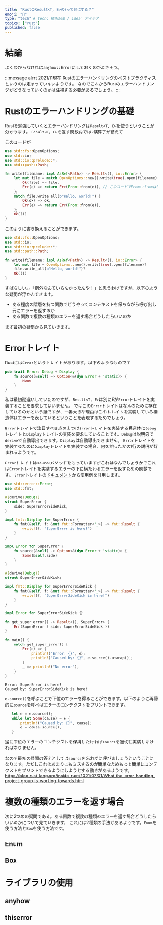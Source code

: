 ```yaml
---
title: "RustのResult<T, E>のEって何にする？"
emoji: "🦀"
type: "tech" # tech: 技術記事 / idea: アイデア
topics: ["rust"]
published: false
---
```


# 結論
よくわからなければ`anyhow::Error`にしておくのがよさそう。

:::message alert
2021/11現在 Rustのエラーハンドリングのベストプラクティスというのは定まっていないようです。
なのでこれからRustのエラーハンドリングがどうなっていくのかは注視する必要があるでしょう。
:::

# Rustのエラーハンドリングの基礎
Rustを勉強していくとエラーハンドリングは`Result<T, E>`を使うということが分かります。
`Result<T, E>`を返す関数内では`?`演算子が使えて

このコードが
```rust
use std::fs::OpenOptions;
use std::io;
use std::io::prelude::*;
use std::path::Path;

fn write(filename: impl AsRef<Path>) -> Result<(), io::Error> {
    let mut file = match OpenOptions::new().write(true).open(filename) {
        Ok(file) => file,
        Err(e) => return Err(From::from(e)), // このコードでFrom::fromは不要ですが、?の動作のdesugarを表現するために書いています。
    };
    match file.write_all(b"Hello, world!") {
        Ok(ok) => ok,
        Err(e) => return Err(From::from(e)),
    };
    Ok(())
}
```

このように書き換えることができます。

```rust
use std::fs::OpenOptions;
use std::io;
use std::io::prelude::*;
use std::path::Path;

fn write(filename: impl AsRef<Path>) -> Result<(), io::Error> {
    let mut file = OpenOptions::new().write(true).open(filename)?
    file.write_all(b"Hello, world!")?
    Ok(())
}
```

すばらしい。。「例外なんていらんかったんや！」と思うわけですが、以下のような疑問が浮かんできます。
- ある程度の階層を持つ関数でどうやってコンテキストを保ちながら呼び出し元にエラーを返すのか
- ある関数で複数の種類のエラーを返す場合どうしたらいいのか

まず最初の疑問から見ていきます。

# Errorトレイト
Rustには`Error`というトレイトがあります。以下のようなものです

```rust
pub trait Error: Debug + Display {
    fn source(&self) => Option<&(dyn Error + 'static)> {
        None
    }
}
```

私は最初勘違いしていたのですが、`Result<T, E>`は別にEが`Error`トレイトを実装することを要求してはいません。
ではこの`Error`トレイトはなんのために存在しているのかという話ですが、一番大きな理由はこのトレイトを実装している構造体はエラーを表しているということを表現するためでしょう。

`Error`トレイトで注目すべき点の１つは`Error`トレイトを実装する構造体に`Debug`トレイトと`Display`トレイトの実装を要求していることです。`Debug`は説明的で`derive`で自動導出できます。`Display`は自動導出できません。
`Error`トレイトを実装するために`Display`トレイトを実装する場合、何を誤ったかの1行の説明が好まれるようです。

`Error`トレイトは`source`メソッドをもっていますがこれはなんでしょうか？これは`Error`トレイトを実装するエラーの下に横たわるエラーを返すための関数です。
`Error`トレイトの[ドキュメント](https://doc.rust-lang.org/std/error/trait.Error.html)から使用例を引用します。

```rust
use std::error::Error;
use std::fmt;

#[derive(Debug)]
struct SuperError {
    side: SuperErrorSideKick,
}

impl fmt::Display for SuperError {
    fn fmt(&self, f: &mut fmt::Formatter<'_>) -> fmt::Result {
        write!(f, "SuperError is here!")
    }
}

impl Error for SuperError {
    fn source(&self) -> Option<&(dyn Error + 'static)> {
        Some(&self.side)
    }
}

#[derive(Debug)]
struct SuperErrorSideKick;

impl fmt::Display for SuperErrorSideKick {
    fn fmt(&self, f: &mut fmt::Formatter<'_>) -> fmt::Result {
        write!(f, "SuperErrorSideKick is here!")
    }
}

impl Error for SuperErrorSideKick {}

fn get_super_error() -> Result<(), SuperError> {
    Err(SuperError { side: SuperErrorSideKick })
}

fn main() {
    match get_super_error() {
        Err(e) => {
            println!("Error: {}", e);
            println!("Caused by: {}", e.source().unwrap());
        }
        _ => println!("No error"),
    }
}
```

```bash:実行結果
Error: SuperError is here!
Caused by: SuperErrorSideKick is here!
```

`e.source()`を呼ぶことで下位のエラーを得ることができます。以下のように再帰的に`source`を呼べばエラーのコンテクストをプリントできます。

```rust
   let e = e.source();
   while let Some(cause) = e {
       println!("Caused by: {}", cause);
       e = cause.source();
   }
```

逆に下位のエラーのコンテクストを保持したければ`source`を適切に実装しなければなりません。

なので最初の疑問の答えとしては`source`を忘れずに呼びましょうということになります。ただしこれはあまりにもミスするのが簡単なためもっと簡単にコンテクストをプリントできるようにしようとする動きがあるようです。
https://blog.rust-lang.org/inside-rust/2021/07/01/What-the-error-handling-project-group-is-working-towards.html


# 複数の種類のエラーを返す場合
次に2つめの疑問である。ある関数で複数の種類のエラーを返す場合どうしたらいいのかについて見ていきます。
これには2種類の手法があるようです。`Enum`を使う方法と`Box`を使う方法です。

## Enum

## Box

# ライブラリの使用

## anyhow

## thiserror